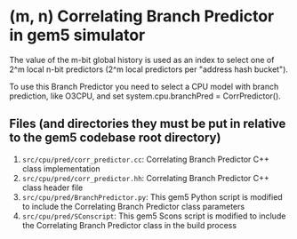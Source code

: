 # (m, n) Correlating Branch Predictor in gem5 simulator

The value of the m-bit global history is used as an index to select one of 2^m local n-bit predictors (2^m local predictors per "address hash bucket").

To use this Branch Predictor you need to select a CPU model with branch prediction, like O3CPU, and set system.cpu.branchPred = CorrPredictor().
 
## Files (and directories they must be put in relative to the gem5 codebase root directory)

1. <code>src/cpu/pred/corr_predictor.cc</code>: Correlating Branch Predictor C++ class implementation
2. <code>src/cpu/pred/corr_predictor.hh</code>: Correlating Branch Predictor C++ class header file
3. <code>src/cpu/pred/BranchPredictor.py</code>: This gem5 Python script is modified to include the Correlating Branch Predictor class parameters
4. <code>src/cpu/pred/SConscript</code>: This gem5 Scons script is modified to include the Correlating Branch Predictor class in the build process

